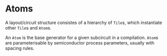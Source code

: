 # Atoms

A layout/circuit structure consistes of a hierarchy of `Tile`s, which
instantiate other `Tile`s and `Atom`s.

An `Atom` is the base generator for a given subcircuit in a compilation. `Atom`s
are parameterisable by semiconductor process parameters, usually with spacing
rules.
